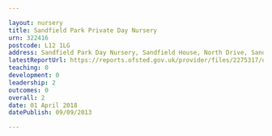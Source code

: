 ```yaml
---

layout: nursery
title: Sandfield Park Private Day Nursery
urn: 322416
postcode: L12 1LG
address: Sandfield Park Day Nursery, Sandfield House, North Drive, Sandfield Park, LIVERPOOL, L12 1LG
latestReportUrl: https://reports.ofsted.gov.uk/provider/files/2275317/urn/322416.pdf
teaching: 0
development: 0
leadership: 2
outcomes: 0
overall: 2
date: 01 April 2018 
datePublish: 09/09/2013

---
```

